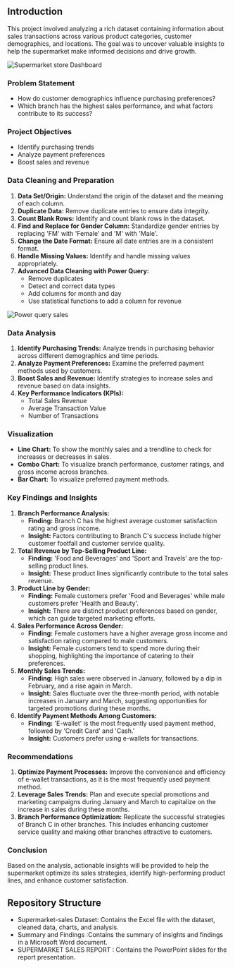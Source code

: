 ## Introduction

This project involved analyzing a rich dataset containing information about sales transactions across various product categories, customer demographics, and locations. The goal was to uncover valuable insights to help the supermarket make informed decisions and drive growth.


![Supermarket store Dashboard](https://github.com/user-attachments/assets/f2ee3e53-b974-4e9a-af59-a190e4c57d0a)



### Problem Statement

- How do customer demographics influence purchasing preferences?
- Which branch has the highest sales performance, and what factors contribute to its success?


### Project Objectives

- Identify purchasing trends
- Analyze payment preferences
- Boost sales and revenue

### Data Cleaning and Preparation

1. **Data Set/Origin:** Understand the origin of the dataset and the meaning of each column.
2. **Duplicate Data:** Remove duplicate entries to ensure data integrity.
3. **Count Blank Rows:** Identify and count blank rows in the dataset.
4. **Find and Replace for Gender Column:** Standardize gender entries by replacing 'FM' with 'Female' and 'M' with 'Male'.
5. **Change the Date Format:** Ensure all date entries are in a consistent format.
6. **Handle Missing Values:** Identify and handle missing values appropriately.
7. **Advanced Data Cleaning with Power Query:**
    - Remove duplicates
    - Detect and correct data types
    - Add columns for month and day
    - Use statistical functions to add a column for revenue
  
![Power query sales](https://github.com/user-attachments/assets/7c1cab7b-93e9-4053-a641-deda3cc25bfc)



### Data Analysis

1. **Identify Purchasing Trends:** Analyze trends in purchasing behavior across different demographics and time periods.
2. **Analyze Payment Preferences:** Examine the preferred payment methods used by customers.
3. **Boost Sales and Revenue:** Identify strategies to increase sales and revenue based on data insights.
4. **Key Performance Indicators (KPIs):**
    - Total Sales Revenue
    - Average Transaction Value
    - Number of Transactions

### Visualization

- **Line Chart:** To show the monthly sales and a trendline to check for increases or decreases in sales.
- **Combo Chart:** To visualize branch performance, customer ratings, and gross income across branches.
- **Bar Chart:** To visualize preferred payment methods.

### Key Findings and Insights

1. **Branch Performance Analysis:**
    - **Finding:** Branch C has the highest average customer satisfaction rating and gross income.
    - **Insight:** Factors contributing to Branch C's success include higher customer footfall and customer service quality.
2. **Total Revenue by Top-Selling Product Line:**
    - **Finding:** 'Food and Beverages' and 'Sport and Travels' are the top-selling product lines.
    - **Insight:** These product lines significantly contribute to the total sales revenue.
3. **Product Line by Gender:**
    - **Finding:** Female customers prefer 'Food and Beverages' while male customers prefer 'Health and Beauty'.
    - **Insight:** There are distinct product preferences based on gender, which can guide targeted marketing efforts.
4. **Sales Performance Across Gender:**
    - **Finding:** Female customers have a higher average gross income and satisfaction rating compared to male customers.
    - **Insight:** Female customers tend to spend more during their shopping, highlighting the importance of catering to their preferences.
5. **Monthly Sales Trends:**
    - **Finding:** High sales were observed in January, followed by a dip in February, and a rise again in March.
    - **Insight:** Sales fluctuate over the three-month period, with notable increases in January and March, suggesting opportunities for targeted promotions during these months.
6. **Identify Payment Methods Among Customers:**
    - **Finding:** 'E-wallet' is the most frequently used payment method, followed by 'Credit Card' and 'Cash.'
    - **Insight:** Customers prefer using e-wallets for transactions.

### Recommendations

1. **Optimize Payment Processes:** Improve the convenience and efficiency of e-wallet transactions, as it is the most frequently used payment method.
2. **Leverage Sales Trends:** Plan and execute special promotions and marketing campaigns during January and March to capitalize on the increase in sales during these months.
3. **Branch Performance Optimization:** Replicate the successful strategies of Branch C in other branches. This includes enhancing customer service quality and making other branches attractive to customers.

### Conclusion 

Based on the analysis, actionable insights will be provided to help the supermarket optimize its sales strategies, identify high-performing product lines, and enhance customer satisfaction.

## Repository Structure
-  Supermarket-sales Dataset: Contains the Excel file with the dataset, cleaned data, charts, and analysis.
- Summary and Findings :Contains the summary of insights and findings in a Microsoft Word document.
- SUPERMARKET SALES REPORT : Contains the PowerPoint slides for the report presentation.


